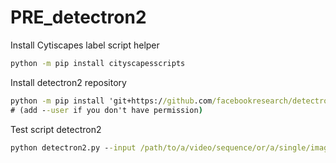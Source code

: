 # PRE_detectron2

Install Cytiscapes label script helper
```cmd
python -m pip install cityscapesscripts
```

Install detectron2 repository

```cmd
python -m pip install 'git+https://github.com/facebookresearch/detectron2.git'
# (add --user if you don't have permission)
```

Test script detectron2

```cmd
python detectron2.py --input /path/to/a/video/sequence/or/a/single/image/from/KITTI --dataset kitti --ckpt /path/to/model.pth
```

